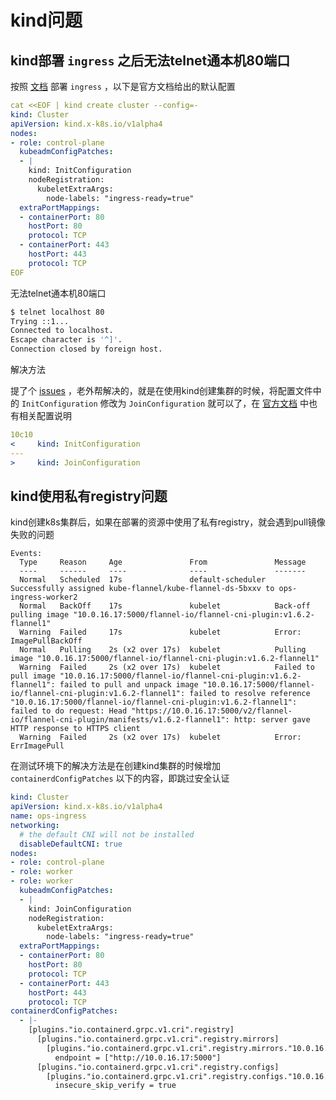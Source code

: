 # kind问题

## kind部署 `ingress` 之后无法telnet通本机80端口

按照 [文档](https://kind.sigs.k8s.io/docs/user/ingress/) 部署 `ingress` ，以下是官方文档给出的默认配置

```yaml
cat <<EOF | kind create cluster --config=-
kind: Cluster
apiVersion: kind.x-k8s.io/v1alpha4
nodes:
- role: control-plane
  kubeadmConfigPatches:
  - |
    kind: InitConfiguration
    nodeRegistration:
      kubeletExtraArgs:
        node-labels: "ingress-ready=true"
  extraPortMappings:
  - containerPort: 80
    hostPort: 80
    protocol: TCP
  - containerPort: 443
    hostPort: 443
    protocol: TCP
EOF
```



无法telnet通本机80端口

```sh
$ telnet localhost 80
Trying ::1...
Connected to localhost.
Escape character is '^]'.
Connection closed by foreign host.
```



解决方法

提了个 [issues](https://github.com/kubernetes-sigs/kind/issues/3365) ，老外帮解决的，就是在使用kind创建集群的时候，将配置文件中的 `InitConfiguration`  修改为 `JoinConfiguration` 就可以了，在 [官方文档](https://kubernetes.io/docs/reference/setup-tools/kubeadm/kubeadm-init/#config-file) 中也有相关配置说明

```yaml
10c10
<     kind: InitConfiguration
---
>     kind: JoinConfiguration
```



## kind使用私有registry问题

kind创建k8s集群后，如果在部署的资源中使用了私有registry，就会遇到pull镜像失败的问题

```shell
Events:
  Type     Reason     Age               From               Message
  ----     ------     ----              ----               -------
  Normal   Scheduled  17s               default-scheduler  Successfully assigned kube-flannel/kube-flannel-ds-5bxxv to ops-ingress-worker2
  Normal   BackOff    17s               kubelet            Back-off pulling image "10.0.16.17:5000/flannel-io/flannel-cni-plugin:v1.6.2-flannel1"
  Warning  Failed     17s               kubelet            Error: ImagePullBackOff
  Normal   Pulling    2s (x2 over 17s)  kubelet            Pulling image "10.0.16.17:5000/flannel-io/flannel-cni-plugin:v1.6.2-flannel1"
  Warning  Failed     2s (x2 over 17s)  kubelet            Failed to pull image "10.0.16.17:5000/flannel-io/flannel-cni-plugin:v1.6.2-flannel1": failed to pull and unpack image "10.0.16.17:5000/flannel-io/flannel-cni-plugin:v1.6.2-flannel1": failed to resolve reference "10.0.16.17:5000/flannel-io/flannel-cni-plugin:v1.6.2-flannel1": failed to do request: Head "https://10.0.16.17:5000/v2/flannel-io/flannel-cni-plugin/manifests/v1.6.2-flannel1": http: server gave HTTP response to HTTPS client
  Warning  Failed     2s (x2 over 17s)  kubelet            Error: ErrImagePull
```



在测试环境下的解决方法是在创建kind集群的时候增加 `containerdConfigPatches` 以下的内容，即跳过安全认证

```yaml
kind: Cluster
apiVersion: kind.x-k8s.io/v1alpha4
name: ops-ingress 
networking:
  # the default CNI will not be installed
  disableDefaultCNI: true
nodes:
- role: control-plane
- role: worker
- role: worker
  kubeadmConfigPatches:
  - |
    kind: JoinConfiguration
    nodeRegistration:
      kubeletExtraArgs:
        node-labels: "ingress-ready=true"
  extraPortMappings:
  - containerPort: 80
    hostPort: 80
    protocol: TCP
  - containerPort: 443
    hostPort: 443
    protocol: TCP
containerdConfigPatches:
  - |-
    [plugins."io.containerd.grpc.v1.cri".registry]
      [plugins."io.containerd.grpc.v1.cri".registry.mirrors]
        [plugins."io.containerd.grpc.v1.cri".registry.mirrors."10.0.16.17:5000"]
          endpoint = ["http://10.0.16.17:5000"]
      [plugins."io.containerd.grpc.v1.cri".registry.configs]
        [plugins."io.containerd.grpc.v1.cri".registry.configs."10.0.16.17:5000".tls]
          insecure_skip_verify = true
```



